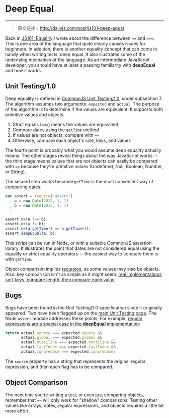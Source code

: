 # Deep Equal

------

> 原文链接：http://dailyjs.com/post/js101-deep-equal

Back in [JS101: Equality](equality.html) I wrote about the difference between `==` and `===`. This is one area of the language that quite clearly causes issues for beginners. In addition, there is another equality concept that can come in handy when writing tests: deep equal. It also illustrates some of the underlying mechanics of the language. As an intermediate JavaScript developer, you should have at least a passing familiarity with __deepEqual__ and how it works.

## Unit Testing/1.0

Deep equality is defined in [CommonJS Unit Testing/1.0](http://wiki.commonjs.org/wiki/Unit_Testing/1.0), under subsection 7. The algorithm assumes two arguments: `expected` and `actual`. The purpose of the algorithm is to determine if the values are equivalent. It supports both primitive values and objects.

1. Strict equals (`===`) means the values are equivalent
2. Compare dates using the `getTime` method
3. If values are not objects, compare with `==`
4. Otherwise, compare each object's size, keys, and values

The fourth point is probably what you would assume deep equality actually means. The other stages reveal things about the way JavaScript works -- the third stage means values that are not objects can easily be compared with `==` because they're primitive values (Undefined, Null, Boolean, Number, or String).

The second step works because `getTime` is the most convenient way of comparing dates:

```javascript
var assert = require('assert')
  , a = new Date(2012, 1, 1)
  , b = new Date(2012, 1, 1)
  ;

assert.ok(a !== b);
assert.ok(a != b);
assert.ok(a.getTime() == b.getTime());
assert.deepEqual(a, b);
```

This script can be run in Node, or with a suitable CommonJS assertion library. It illustrates the point that dates are not considered equal using the equality or strict equality operators -- the easiest way to compare them is with `getTime`.

Object comparison implies [recursion](http://en.wikipedia.org/wiki/Recursion_(computer_science)), as some values may also be objects. Also, key comparison isn't as simple as it might seem: [real implementations sort keys, compare length, then compare each value](https://github.com/joyent/node/blob/e4cef1a0833e6d677298600e205a142d15639bf2/lib/assert.js#L221-L233).

## Bugs

Bugs have been found in the Unit Testing/1.0 specification since it originally appeared. Two have been flagged up on the [main Unit Testing page](http://wiki.commonjs.org/wiki/Unit_Testing). The Node `assert` module addresses these points. For example, [regular expressions are a special case in the **deepEqual** implementation](https://github.com/joyent/node/blob/e4cef1a0833e6d677298600e205a142d15639bf2/lib/assert.js#L174-L179):

```javascript
return actual.source === expected.source &&
       actual.global === expected.global &&
       actual.multiline === expected.multiline &&
       actual.lastIndex === expected.lastIndex &&
       actual.ignoreCase === expected.ignoreCase;
```

The `source` property has a string that represents the original regular expression, and then each flag has to be compared.

## Object Comparison

The next time you're writing a test, or even just comparing objects, remember that `==` will only work for "shallow" comparisons. Testing other values like arrays, dates, regular expressions, and objects requires a little bit more effort.
